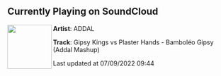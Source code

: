 ## Currently Playing on SoundCloud

[<img align="left" width="100" src="https://i1.sndcdn.com/artworks-f3qtWhfPynVjIikU-GRq9Ew-t500x500.jpg">](https://soundcloud.com/addal/gipsy-kings-vs-plaster-hands-bamboleo-gipsy-addal-mashup)

**Artist**: ADDAL 

**Track**: Gipsy Kings vs Plaster Hands - Bamboléo Gipsy (Addal Mashup)

Last updated at 07/09/2022 09:44
